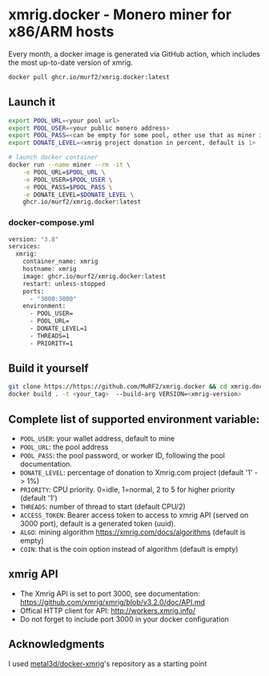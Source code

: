 # xmrig.docker - Monero miner for x86/ARM hosts

Every month, a docker image is generated via GitHub action, which includes the most up-to-date version of xmrig.

```bash
docker pull ghcr.io/murf2/xmrig.docker:latest
```

## Launch it

```bash
export POOL_URL=<your pool url>
export POOL_USER=<your public monero address>
export POOL_PASS=<can be empty for some pool, other use that as miner id>
export DONATE_LEVEL=<xmrig project donation in percent, default is 1>

# launch docker container
docker run --name miner --rm -it \
    -e POOL_URL=$POOL_URL \
    -e POOL_USER=$POOL_USER \
    -e POOL_PASS=$POOL_PASS \
    -e DONATE_LEVEL=$DONATE_LEVEL \ 
    ghcr.io/murf2/xmrig.docker:latest
```

### docker-compose.yml
```bash
version: "3.8"
services:
  xmrig:
    container_name: xmrig
    hostname: xmrig
    image: ghcr.io/murf2/xmrig.docker:latest
    restart: unless-stopped
    ports:
      - "3000:3000"
    environment:
      - POOL_USER=
      - POOL_URL=
      - DONATE_LEVEL=1
      - THREADS=1
      - PRIORITY=1
```


## Build it yourself

```bash
git clone https://https://github.com/MuRF2/xmrig.docker && cd xmrig.docker
docker build . -t <your_tag>  --build-arg VERSION=<xmrig-version>
```


## Complete list of supported environment variable:

- `POOL_USER`: your wallet address, default to mine
- `POOL_URL`: the pool address
- `POOL_PASS`: the pool password, or worker ID, following the pool documentation.
- `DONATE_LEVEL`: percentage of donation to Xmrig.com project (default '1' -> 1%)
- `PRIORITY`: CPU priority. 0=idle, 1=normal, 2 to 5 for higher priority (default '1')
- `THREADS`: number of thread to start (default CPU/2)
- `ACCESS_TOKEN`: Bearer access token to access to xmrig API (served on 3000 port), default is a generated token (uuid). 
- `ALGO`: mining algorithm https://xmrig.com/docs/algorithms (default is empty)
- `COIN`: that is the coin option instead of algorithm (default is empty)


## xmrig API

- The Xmrig API is set to port 3000, see documentation: https://github.com/xmrig/xmrig/blob/v3.2.0/doc/API.md
- Offical HTTP client for API: http://workers.xmrig.info/
- Do not forget to include port 3000 in your docker configuration


## Acknowledgments

I used [metal3d/docker-xmrig](https://github.com/metal3d/docker-xmrig)'s repository as a starting point

